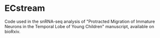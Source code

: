 # ECstream
Code used in the snRNA-seq analysis of "Protracted Migration of Immature Neurons in the Temporal Lobe of Young Children" manuscript, available on bioRxiv.
